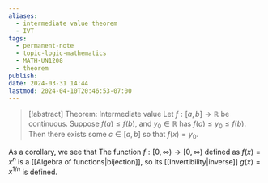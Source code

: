 ```yaml
---
aliases:
  - intermediate value theorem
  - IVT
tags:
  - permanent-note
  - topic-logic-mathematics
  - MATH-UN1208
  - theorem
publish: 
date: 2024-03-31 14:44
lastmod: 2024-04-10T20:46:53-07:00
---
```

>[!abstract] Theorem: Intermediate value
>Let $f : [a,b] \to \mathbb R$ be continuous. Suppose $f(a) \leq f(b)$, and $y_0 \in \mathbb R$ has $f(a) \leq y_0 \leq f(b)$. Then there exists some $c \in [a,b]$ so that $f(x) = y_0$.

As a corollary, we see that The function $f: [0, \infty) \to [0, \infty)$ defined as $f(x) = x^n$ is a [[Algebra of functions|bijection]], so its [[Invertibility|inverse]] $g(x) = x^{1/n}$ is defined.